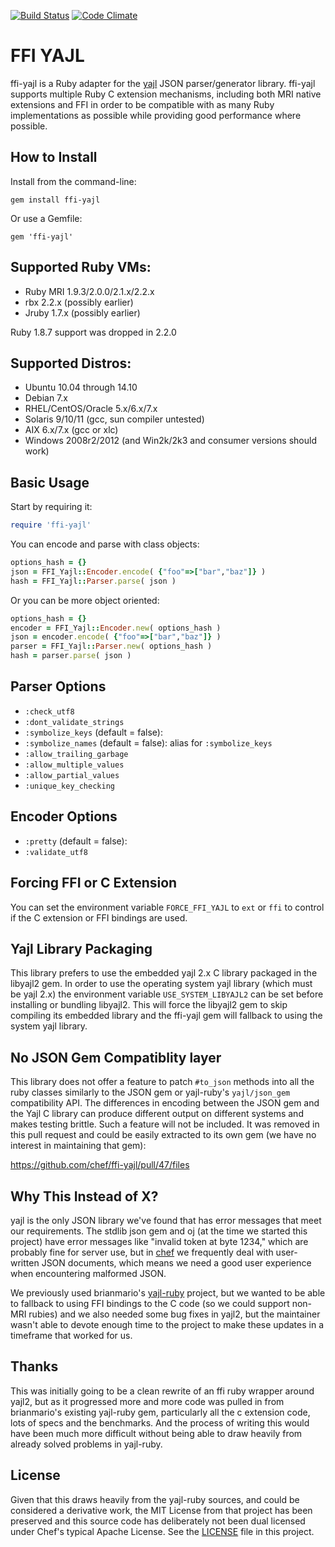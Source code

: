 
[![Build Status](https://travis-ci.org/chef/ffi-yajl.png)](https://travis-ci.org/chef/ffi-yajl)  [![Code Climate](https://codeclimate.com/github/chef/ffi-yajl.png)](https://codeclimate.com/github/chef/ffi-yajl)

# FFI YAJL

ffi-yajl is a Ruby adapter for the [yajl](http://lloyd.github.io/yajl/)
JSON parser/generator library. ffi-yajl supports multiple Ruby C
extension mechanisms, including both MRI native extensions and FFI in
order to be compatible with as many Ruby implementations as possible
while providing good performance where possible.

## How to Install

Install from the command-line:

```
gem install ffi-yajl
```

Or use a Gemfile:

```
gem 'ffi-yajl'
```

## Supported Ruby VMs:

* Ruby MRI 1.9.3/2.0.0/2.1.x/2.2.x
* rbx 2.2.x (possibly earlier)
* Jruby 1.7.x (possibly earlier)

Ruby 1.8.7 support was dropped in 2.2.0

## Supported Distros:

* Ubuntu 10.04 through 14.10
* Debian 7.x
* RHEL/CentOS/Oracle 5.x/6.x/7.x
* Solaris 9/10/11 (gcc, sun compiler untested)
* AIX 6.x/7.x (gcc or xlc)
* Windows 2008r2/2012 (and Win2k/2k3 and consumer versions should work)

## Basic Usage

Start by requiring it:

```ruby
require 'ffi-yajl'
```

You can encode and parse with class objects:

```ruby
options_hash = {}
json = FFI_Yajl::Encoder.encode( {"foo"=>["bar","baz"]} )
hash = FFI_Yajl::Parser.parse( json )
```

Or you can be more object oriented:

```ruby
options_hash = {}
encoder = FFI_Yajl::Encoder.new( options_hash )
json = encoder.encode( {"foo"=>["bar","baz"]} )
parser = FFI_Yajl::Parser.new( options_hash )
hash = parser.parse( json )
```

## Parser Options

* `:check_utf8`
* `:dont_validate_strings`
* `:symbolize_keys` (default = false):
* `:symbolize_names` (default = false):  alias for `:symbolize_keys`
* `:allow_trailing_garbage`
* `:allow_multiple_values`
* `:allow_partial_values`
* `:unique_key_checking`

## Encoder Options

* `:pretty` (default = false):
* `:validate_utf8`

## Forcing FFI or C Extension

You can set the environment variable `FORCE_FFI_YAJL` to `ext` or `ffi` to
control if the C extension or FFI bindings are used.

## Yajl Library Packaging

This library prefers to use the embedded yajl 2.x C library packaged in the
libyajl2 gem.  In order to use the operating system yajl library (which must be
yajl 2.x) the environment variable `USE_SYSTEM_LIBYAJL2` can be set before
installing or bundling libyajl2.  This will force the libyajl2 gem to skip
compiling its embedded library and the ffi-yajl gem will fallback to using the
system yajl library.

## No JSON Gem Compatiblity layer

This library does not offer a feature to patch `#to_json` methods into all
the ruby classes similarly to the JSON gem or yajl-ruby's `yajl/json_gem`
compatibility API.  The differences in encoding between the JSON gem and the
Yajl C library can produce different output on different systems and makes
testing brittle.  Such a feature will not be included.  It was removed in
this pull request and could be easily extracted to its own gem (we have
no interest in maintaining that gem):

https://github.com/chef/ffi-yajl/pull/47/files

## Why This Instead of X?

yajl is the only JSON library we've found that has error messages that
meet our requirements. The stdlib json gem and oj (at the time we
started this project) have error messages like "invalid token at byte
1234," which are probably fine for server use, but in
[chef](https://github.com/chef/chef) we frequently deal with
user-written JSON documents, which means we need a good user experience
when encountering malformed JSON.

We previously used brianmario's
[yajl-ruby](https://github.com/brianmario/yajl-ruby) project, but we
wanted to be able to fallback to using FFI bindings to the C code (so we
could support non-MRI rubies) and we also needed some bug fixes in
yajl2, but the maintainer wasn't able to devote enough time to the
project to make these updates in a timeframe that worked for us.

## Thanks

This was initially going to be a clean rewrite of an ffi ruby wrapper around
yajl2, but as it progressed more and more code was pulled in from brianmario's
existing yajl-ruby gem, particularly all the c extension code, lots of specs
and the benchmarks.  And the process of writing this would have been much more
difficult without being able to draw heavily from already solved problems in
yajl-ruby.

## License

Given that this draws heavily from the yajl-ruby sources, and could be
considered a derivative work, the MIT License from that project has been
preserved and this source code has deliberately not been dual licensed under
Chef's typical Apache License.  See the
[LICENSE](https://github.com/chef/ffi-yajl/blob/master/LICENSE) file in this
project.

